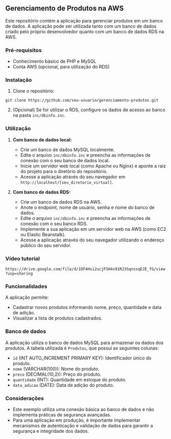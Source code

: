 ## Gerenciamento de Produtos na AWS

Este repositório contém a aplicação para gerenciar produtos em um banco de dados. A aplicação pode ser utilizada tanto com um banco de dados criado pelo próprio desenvolvedor quanto com um banco de dados RDS na AWS.

### Pré-requisitos

* Conhecimento básico de PHP e MySQL
* Conta AWS (opcional, para utilização do RDS)

### Instalação

1. Clone o repositório:

```
git clone https://github.com/seu-usuario/gerenciamento-produtos.git
```

2. (Opcional) Se for utilizar o RDS, configure os dados de acesso ao banco na pasta `inc/dbinfo.inc`.

### Utilização

1. **Com banco de dados local:**

    * Crie um banco de dados MySQL localmente.
    * Edite o arquivo `inc/dbinfo.inc` e preencha as informações de conexão com o seu banco de dados local.
    * Inicie um servidor web local (como Apache ou Nginx) e aponte a raiz do projeto para o diretório do repositório.
    * Acesse a aplicação através do seu navegador em `http://localhost/[seu_diretorio_virtual]`.

2. **Com banco de dados RDS:**

    * Crie um banco de dados RDS na AWS.
    * Anote o endpoint, nome de usuário, senha e nome do banco de dados.
    * Edite o arquivo `inc/dbinfo.inc` e preencha as informações de conexão com o seu banco RDS.
    * Implemente a sua aplicação em um servidor web na AWS (como EC2 ou Elastic Beanstalk).
    * Acesse a aplicação através do seu navegador utilizando o endereço público do seu servidor.

### Vídeo tutorial

`https://drive.google.com/file/d/1OF4Hsi2ucjFSH4v91RJ3SqnssqEJE_fG/view?usp=sharing`

### Funcionalidades

A aplicação permite:

* Cadastrar novos produtos informando nome, preço, quantidade e data de adição.
* Visualizar a lista de produtos cadastrados.

### Banco de dados

A aplicação utiliza o banco de dados MySQL para armazenar os dados dos produtos. A tabela utilizada é `Produtos`, que possui as seguintes colunas:

* `id` (INT AUTO_INCREMENT PRIMARY KEY): Identificador único do produto.
* `nome` (VARCHAR(100)): Nome do produto.
* `preco` (DECIMAL(10,2)): Preço do produto.
* `quantidade` (INT): Quantidade em estoque do produto.
* `data_adicao` (DATE): Data de adição do produto.

### Considerações

* Este exemplo utiliza uma conexão básica ao banco de dados e não implementa práticas de segurança avançadas.
* Para uma aplicação em produção, é importante implementar mecanismos de autenticação e validação de dados para garantir a segurança e integridade dos dados.

